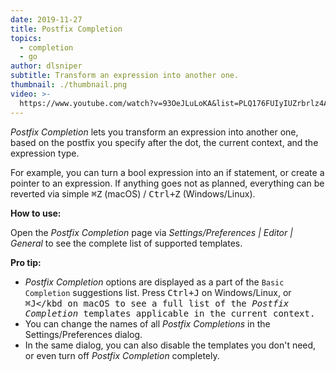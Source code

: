 ```yaml
---
date: 2019-11-27
title: Postfix Completion
topics:
  - completion
  - go
author: dlsniper
subtitle: Transform an expression into another one.
thumbnail: ./thumbnail.png
video: >-
  https://www.youtube.com/watch?v=93OeJLuLoKA&list=PLQ176FUIyIUZrbrlz4AY1V8VzBJKZyVlW&index=99
---
```


_Postfix Completion_ lets you transform an expression into another one, based on the postfix you specify after the dot, the current context, and the expression type.

For example, you can turn a bool expression into an if statement, or create a pointer to an expression. If anything goes not as planned, everything can be reverted via simple <kbd>⌘Z</kbd> (macOS) / <kbd>Ctrl+Z</kbd> (Windows/Linux).

**How to use:**

Open the _Postfix Completion_ page via _Settings/Preferences | Editor | General_ to see the complete list of supported templates.

**Pro tip:**

- _Postfix Completion_ options are displayed as a part of the `Basic Completion` suggestions list. Press <kbd>Ctrl+J</kbd> on Windows/Linux, or <kbd>⌘J</kbd on macOS to see a full list of the _Postfix Completion_ templates applicable in the current context.
- You can change the names of all _Postfix Completions_ in the Settings/Preferences dialog.
- In the same dialog, you can also disable the templates you don't need, or even turn off _Postfix Completion_ completely.
